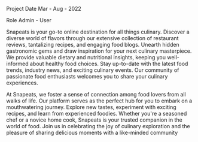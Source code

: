 Project Date
Mar - Aug - 2022


Role
Admin - User


Snapeats is your go-to online destination for all things culinary. Discover a diverse world of flavors through our extensive collection of restaurant reviews, tantalizing recipes, and engaging food blogs. Unearth hidden gastronomic gems and draw inspiration for your next culinary masterpiece. We provide valuable dietary and nutritional insights, keeping you well-informed about healthy food choices. Stay up-to-date with the latest food trends, industry news, and exciting culinary events. Our community of passionate food enthusiasts welcomes you to share your culinary experiences.

At Snapeats, we foster a sense of connection among food lovers from all walks of life. Our platform serves as the perfect hub for you to embark on a mouthwatering journey. Explore new tastes, experiment with exciting recipes, and learn from experienced foodies. Whether you're a seasoned chef or a novice home cook, Snapeats is your trusted companion in the world of food. Join us in celebrating the joy of culinary exploration and the pleasure of sharing delicious moments with a like-minded community
